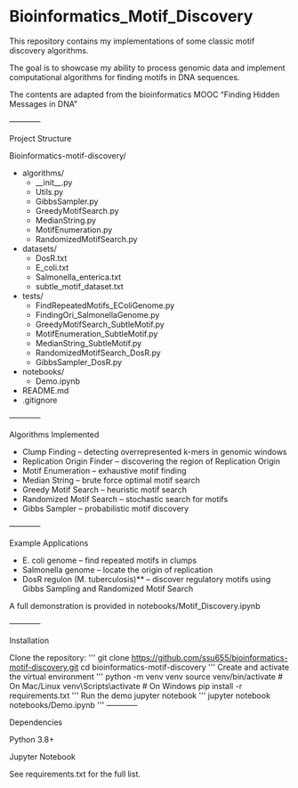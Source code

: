 # Bioinformatics_Motif_Discovery
This repository contains my implementations of some classic motif discovery algorithms. 

The goal is to showcase my ability to process genomic data and implement computational algorithms for finding motifs in DNA sequences.

The contents are adapted from the bioinformatics MOOC “Finding Hidden Messages in DNA” 

————

Project Structure

Bioinformatics-motif-discovery/
- algorithms/ 
	- \_\_init\_\_.py  
	- Utils.py 
	- GibbsSampler.py 
	- GreedyMotifSearch.py 
 	- MedianString.py 
	- MotifEnumeration.py 
	- RandomizedMotifSearch.py 
- datasets/
	- DosR.txt
	- E_coli.txt
	- Salmonella_enterica.txt
	- subtle_motif_dataset.txt
- tests/
	- FindRepeatedMotifs_EColiGenome.py
	- FindingOri_SalmonellaGenome.py
	- GreedyMotifSearch_SubtleMotif.py
	- MotifEnumeration_SubtleMotif.py
	- MedianString_SubtleMotif.py
	- RandomizedMotifSearch_DosR.py
	- GibbsSampler_DosR.py
- notebooks/
	- Demo.ipynb
- README.md
- .gitignore

————

Algorithms Implemented

- Clump Finding  		– detecting overrepresented k-mers in genomic windows  
- Replication Origin Finder  – discovering the region of Replication Origin  
- Motif Enumeration 		– exhaustive motif finding 
- Median String 		– brute force optimal motif search  
- Greedy Motif Search 	– heuristic motif search  
- Randomized Motif Search – stochastic search for motifs  
- Gibbs Sampler 		– probabilistic motif discovery  

————

Example Applications

- E. coli genome – find repeated motifs in clumps  
- Salmonella genome – locate the origin of replication  
- DosR regulon (M. tuberculosis)** – discover regulatory motifs using Gibbs Sampling and Randomized Motif Search  

A full demonstration is provided in notebooks/Motif_Discovery.ipynb

————

Installation

Clone the repository:
'''
git clone https://github.com/ssu655/bioinformatics-motif-discovery.git
cd bioinformatics-motif-discovery
'''
Create and activate the virtual environment
'''
python -m venv venv
source venv/bin/activate   # On Mac/Linux
venv\Scripts\activate      # On Windows
pip install -r requirements.txt
'''
Run the demo jupyter notebook
'''
jupyter notebook notebooks/Demo.ipynb
'''
————

Dependencies

Python 3.8+

Jupyter Notebook

See requirements.txt for the full list.
